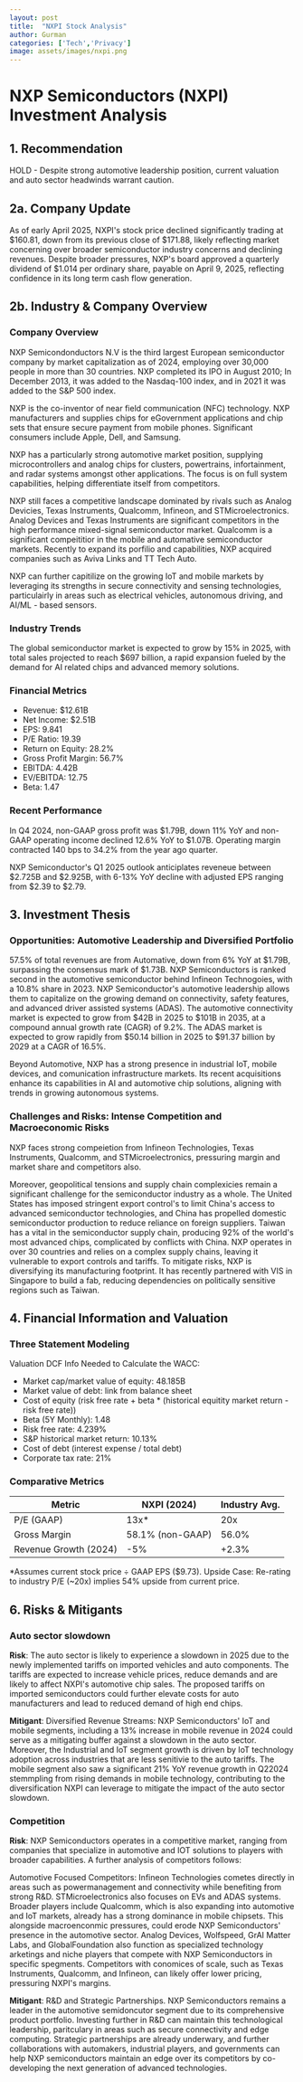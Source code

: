 ```yaml
---
layout: post
title:  "NXPI Stock Analysis"
author: Gurman
categories: ['Tech','Privacy']
image: assets/images/nxpi.png
---
```

# NXP Semiconductors (NXPI) Investment Analysis

## 1. Recommendation
HOLD - Despite strong automotive leadership position, current valuation and auto sector headwinds warrant caution.

## 2a. Company Update
As of early April 2025, NXPI's stock price declined significantly trading at $160.81, down from its previous close of $171.88, likely reflecting market concerning over broader semiconductor industry concerns and declining revenues. Despite broader pressures, NXP's board approved a quarterly dividend of $1.014 per ordinary share, payable on April 9, 2025, reflecting confidence in its long term cash flow generation.

## 2b. Industry & Company Overview
### Company Overview
NXP Semicondonductors N.V is the third largest European semiconductor company by market capitalization as of 2024, employing over 30,000 people in more than 30 countries. NXP completed its IPO in August 2010; In December 2013, it was added to the Nasdaq-100 index, and in 2021 it was added to the S&P 500 index.

NXP is the co-inventor of near field communication (NFC) technology. NXP manufacturers and supplies chips for eGovernment applications and chip sets that ensure secure payment from mobile phones. Significant consumers include Apple, Dell, and Samsung.

NXP has a particularly strong automotive market position, supplying microcontrollers and analog chips for clusters, powertrains, infortainment, and radar systems amongst other applications. The focus is on full system capabilities, helping differentiate itself from competitors.

NXP still faces a competitive landscape dominated by rivals such as Analog Devicies, Texas Instruments, Qualcomm, Infineon, and STMicroelectronics. Analog Devices and Texas Instruments are significant competitors in the high performance mixed-signal semiconductor market. Qualcomm is a significant compeititior in the mobile and automative semiconductor markets. Recently to expand its porfilio and capabilities, NXP acquired companies such as Aviva Links and TT Tech Auto.

NXP can further capitilize on the growing IoT and mobile markets by leveraging its strengths in secure connectivity and sensing technologies, particulairly in areas such as electrical vehicles, autonomous driving, and AI/ML - based sensors.

### Industry Trends
The global semiconductor market is expected to grow by 15% in 2025, with total sales projected to reach $697 billion, a rapid expansion fueled by the demand for AI related chips and advanced memory solutions.

### Financial Metrics
- Revenue: $12.61B
- Net Income: $2.51B
- EPS: 9.841
- P/E Ratio: 19.39
- Return on Equity: 28.2%
- Gross Profit Margin: 56.7%
- EBITDA: 4.42B
- EV/EBITDA: 12.75
- Beta: 1.47

### Recent Performance
In Q4 2024, non-GAAP gross profit was $1.79B, down 11% YoY and non-GAAP operating income declined 12.6% YoY to $1.07B. Operating margin contracted 140 bps to 34.2% from the year ago quarter.

NXP Semiconductor's Q1 2025 outlook anticiplates reveneue between $2.725B and $2.925B, with 6-13% YoY decline with adjusted EPS ranging from $2.39 to $2.79.

## 3. Investment Thesis

### Opportunities: Automotive Leadership and Diversified Portfolio
57.5% of total revenues are from Automative, down from 6% YoY at $1.79B, surpassing the consensus mark of $1.73B. NXP Semiconductors is ranked second in the automotive semiconductor behind Infineon Technogoies, with a 10.8% share in 2023. NXP Semiconductor's automotive leadership allows them to capitalize on the growing demand on connectivity, safety features, and advanced driver assisted systems (ADAS). The automotive connectivity market is expected to grow from $42B in 2025 to $101B in 2035, at a compound annual growth rate (CAGR) of 9.2%. The ADAS market is expected to grow rapidly from $50.14 billion in 2025 to $91.37 billion by 2029 at a CAGR of 16.5%.

Beyond Automotive, NXP has a strong presence in industrial IoT, mobile devices, and comunication infrastructure markets. Its recent acquisitions enhance its capabilities in AI and automotive chip solutions, aligning with trends in growing autonomous systems.

### Challenges and Risks: Intense Competition and Macroeconomic Risks
NXP faces strong compeietion from Infineon Technologies, Texas Instruments, Qualcomm, and STMicroelectronics, pressuring margin and market share and competitors also.

Moreover, geopolitical tensions and supply chain complexicies remain a significant challenge for the semiconductor industry as a whole. The United States has imposed stringent export control's to limit China's access to advanced semiconductor technologies, and China has propelled domestic semiconductor production to reduce reliance on foreign suppliers. Taiwan has a vital in the semiconductor supply chain, producing 92% of the world's most advanced chips, complicated by conflicts with China. NXP operates in over 30 countries and relies on a complex supply chains, leaving it vulnerable to export controls and tariffs. To mitigate risks, NXP is diversifying its manufacturing footprint. It has recently partnered with VIS in Singapore to build a fab, reducing dependencies on politically sensitive regions such as Taiwan.

## 4. Financial Information and Valuation
### Three Statement Modeling
Valuation
DCF 
Info Needed to Calculate the WACC:
- Market cap/market value of equity: 48.185B
- Market value of debt: link from balance sheet
- Cost of equity (risk free rate + beta * (historical equitity market return - risk free rate))
- Beta (5Y Monthly): 1.48
- Risk free rate: 4.239%
- S&P historical market return: 10.13%
- Cost of debt (interest expense / total debt)
- Corporate tax rate: 21%

### Comparative Metrics

| Metric | NXPI (2024) | Industry Avg. |
|--------|-------------|--------------|
| P/E (GAAP) | 13x* | 20x |
| Gross Margin | 58.1% (non-GAAP) | 56.0% |
| Revenue Growth (2024) | -5% | +2.3% |

*Assumes current stock price ÷ GAAP EPS ($9.73).
Upside Case: Re-rating to industry P/E (~20x) implies 54% upside from current price.

## 6. Risks & Mitigants

### Auto sector slowdown
**Risk**: The auto sector is likely to experience a slowdown in 2025 due to the newly implemented tariffs on imported vehicles and auto components. The tariffs are expected to increase vehicle prices, reduce demands and are likely to affect NXPI's automotive chip sales. The proposed tariffs on imported semiconductors could further elevate costs for auto manufacturers and lead to reduced demand of high end chips.

**Mitigant**: Diversified Revenue Streams: NXP Semiconductors' IoT and mobile segments, including a 13% increase in mobile revenue in 2024 could serve as a mitigating buffer against a slowdown in the auto sector. Moreover, the Industrial and IoT segment growth is driven by IoT technology adoption across industries that are less senitivie to the auto tariffs. The mobile segment also saw a significant 21% YoY revenue growth in Q22024 stemmpling from rising demands in mobile technology, contributing to the diversification NXPI can leverage to mitigate the impact of the auto sector slowdown.

### Competition
**Risk**: NXP Semiconductors operates in a competitive market, ranging from companies that specialize in automotive and IOT solutions to players with broader capabilities. A further analysis of competitors follows:

Automotive Focused Competitors: Infineon Technologies cometes directly in areas such as powermanagement and connectivity while benefiting from strong R&D. STMicroelectronics also focuses on EVs and ADAS systems. Broader players include Qualcomm, which is also expanding into automotive and IoT markets, already has a strong dominance in mobile chipsets. This alongside macroenconmic pressures, could erode NXP Semiconductors' presence in the automotive sector. Analog Devices, Wolfspeed, GrAI Matter Labs, and GlobalFoundation also function as specialized technology arketings and niche players that compete with NXP Semiconductors in specific spegments. Competitors with conomices of scale, such as Texas Instruments, Qualcomm, and Infineon, can likely offer lower pricing, pressuring NXPI's margins.

**Mitigant**: R&D and Strategic Partnerships. NXP Semiconductors remains a leader in the automotive semidoncutor segment due to its comprehensive product portfolio. Investing further in R&D can maintain this technological leadership, paritculary in areas such as secure connectivity and edge computing. Strategic partnerships are already underwary, and further collaborations with automakers, industrial players, and governments can help NXP semiconductors maintain an edge over its competitors by co-developing the next generation of advanced technologies.
